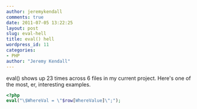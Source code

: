 ```yaml
---
author: jeremykendall
comments: true
date: 2011-07-05 13:22:25
layout: post
slug: eval-hell
title: eval() hell
wordpress_id: 11
categories:
- PHP
author: "Jeremy Kendall"
---
```


eval() shows up 23 times across 6 files in my current project.  Here's one of the most, er, interesting examples.
``` php
<?php
eval("\$WhereVal = \"$row[WhereValue]\";");
```
